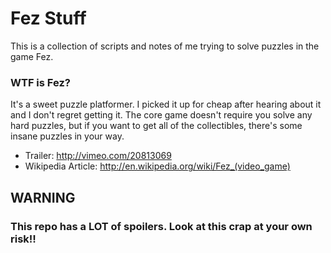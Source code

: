 # Fez Stuff

This is a collection of scripts and notes of me trying to solve puzzles
in the game Fez.

### WTF is Fez?

It's a sweet puzzle platformer. I picked it up for cheap after hearing about 
it and I don't regret getting it. The core game doesn't require you solve any
hard puzzles, but if you want to get all of the collectibles, there's some 
insane puzzles in your way.

* Trailer: http://vimeo.com/20813069
* Wikipedia Article: http://en.wikipedia.org/wiki/Fez_(video_game)

## WARNING
### This repo has a LOT of spoilers. Look at this crap at your own risk!!
